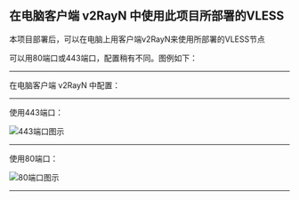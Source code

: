 ## 在电脑客户端 v2RayN 中使用此项目所部署的VLESS



本项目部署后，可以在电脑上用客户端v2RayN来使用所部署的VLESS节点

可以用80端口或443端口，配置稍有不同。图例如下：

****

在电脑客户端 v2RayN 中配置：

***

使用443端口：

![443端口图示](https://raw.githubusercontent.com/mixool/heroku/master/tutorial/img/%E5%AE%A2%E6%88%B7%E7%AB%AFv2RayN-VLESS-443.png)

***

使用80端口：

![80端口图示](https://raw.githubusercontent.com/mixool/heroku/master/tutorial/img/%E5%AE%A2%E6%88%B7%E7%AB%AFv2RayN-VLESS-80.png)
***
